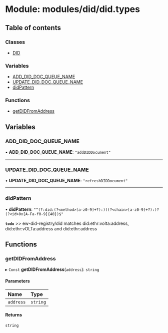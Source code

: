 # Module: modules/did/did.types

## Table of contents

### Classes

- [DID](../classes/modules_did_did_types.DID.md)

### Variables

- [ADD\_DID\_DOC\_QUEUE\_NAME](modules_did_did_types.md#add_did_doc_queue_name)
- [UPDATE\_DID\_DOC\_QUEUE\_NAME](modules_did_did_types.md#update_did_doc_queue_name)
- [didPattern](modules_did_did_types.md#didpattern)

### Functions

- [getDIDFromAddress](modules_did_did_types.md#getdidfromaddress)

## Variables

### ADD\_DID\_DOC\_QUEUE\_NAME

• **ADD\_DID\_DOC\_QUEUE\_NAME**: ``"addDIDDocument"``

___

### UPDATE\_DID\_DOC\_QUEUE\_NAME

• **UPDATE\_DID\_DOC\_QUEUE\_NAME**: ``"refreshDIDDocument"``

___

### didPattern

• **didPattern**: ``"^(?:did:(?<method>[a-z0-9]+?):)((?<chain>[a-z0-9]+?):)?(?<id>0x[A-Fa-f0-9]{40})$"``

**`todo`** >> ew-did-registry/did
matches did:ethr:volta:address, did:ethr:vOLTa:address and did:ethr:address

## Functions

### getDIDFromAddress

▸ `Const` **getDIDFromAddress**(`address`): `string`

#### Parameters

| Name | Type |
| :------ | :------ |
| `address` | `string` |

#### Returns

`string`
